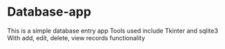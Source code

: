 # Database-app
This is a simple database entry app
Tools used include Tkinter and sqlite3
With add, edit, delete, view records functionality
